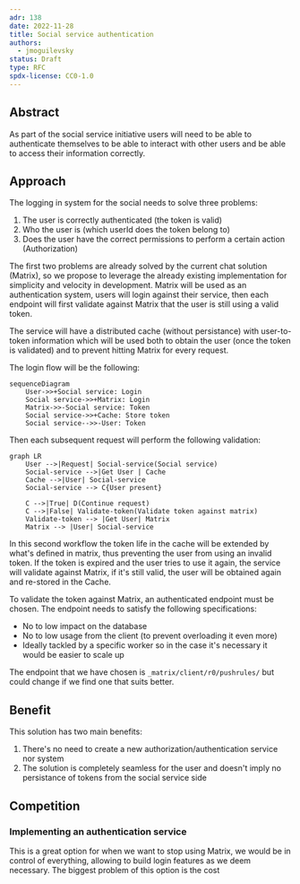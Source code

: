 ```yaml
---
adr: 138
date: 2022-11-28
title: Social service authentication
authors:
  - jmoguilevsky
status: Draft
type: RFC
spdx-license: CC0-1.0
---
```


## Abstract

<!--
Insert here a brief paragraph summarizing the RFC in its current state.
This section shall provide an overview of whether this is a settled
decision, alternatives explored and a short summary of relevant
background information and key insights.
-->

As part of the social service initiative users will need to be able to authenticate themselves to be able to interact with other users and be able to access their information correctly.

## Approach

<!--
How do you intend on addressing the need?  Describe what you plan on
doing and the rationale behind the decisions you propose.  Then lay out
the plan of execution, in rough order of how the execution should take
place.  Include the rollout plan as well. (This is usually the longest
section of the RFC) Hint: don’t be afraid of posting illustrations! The
level of detail here has to be enough to give the reader  a clear
understanding of the solution - it is up to the writer to decide.
Further detail can be addressed to satisfy comments and increase clarity.
-->

The logging in system for the social needs to solve three problems:

1. The user is correctly authenticated (the token is valid)
1. Who the user is (which userId does the token belong to)
1. Does the user have the correct permissions to perform a certain action (Authorization)

The first two problems are already solved by the current chat solution (Matrix), so we propose to leverage the already existing implementation for simplicity and velocity in development. Matrix will be used as an authentication system, users will login against their service, then each endpoint will first validate against Matrix that the user is still using a valid token.

The service will have a distributed cache (without persistance) with user-to-token information which will be used both to obtain the user (once the token is validated) and to prevent hitting Matrix for every request.

The login flow will be the following:

```mermaid
sequenceDiagram
    User->>+Social service: Login
    Social service->>+Matrix: Login
    Matrix->>-Social service: Token
    Social service->>+Cache: Store token
    Social service-->>-User: Token
```

Then each subsequent request will perform the following validation:

```mermaid
graph LR
    User -->|Request| Social-service(Social service)
    Social-service -->|Get User | Cache
    Cache -->|User| Social-service
    Social-service --> C{User present}

    C -->|True| D(Continue request)
    C -->|False| Validate-token(Validate token against matrix)
    Validate-token --> |Get User| Matrix
    Matrix --> |User| Social-service
```

In this second workflow the token life in the cache will be extended by what's defined in matrix, thus preventing the user from using an invalid token.
If the token is expired and the user tries to use it again, the service will validate against Matrix, if it's still valid, the user will be obtained again and re-stored in the Cache.

To validate the token against Matrix, an authenticated endpoint must be chosen. The endpoint needs to satisfy the following specifications:

- No to low impact on the database
- No to low usage from the client (to prevent overloading it even more)
- Ideally tackled by a specific worker so in the case it's necessary it would be easier to scale up

The endpoint that we have chosen is `_matrix/client/r0/pushrules/` but could change if we find one that suits better.

## Benefit

This solution has two main benefits:

1. There's no need to create a new authorization/authentication service nor system
1. The solution is completely seamless for the user and doesn't imply no persistance of tokens from the social service side

## Competition

<!--
What other options were considered? Give an honest treatment of why
these alternatives were not satisfactory. Identify the competition and
demonstrate that the competition is clearly understood. Include the
“what if we do nothing” alternative.
-->

### Implementing an authentication service

This is a great option for when we want to stop using Matrix, we would be in control of everything, allowing to build login features as we deem necessary. The biggest problem of this option is the cost
